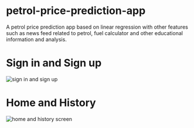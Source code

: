 # petrol-price-prediction-app
A petrol price prediction app based on linear regression with other features such as news feed related to petrol, fuel calculator and other educational information and analysis.

# Sign in and Sign up

![sign in and sign up](https://user-images.githubusercontent.com/33681318/62552248-0bd63d00-b88d-11e9-87ba-2aa46206325d.gif)

# Home and History
![home and history screen](https://user-images.githubusercontent.com/33681318/62554676-3de99e00-b891-11e9-9dd9-7d064b50b369.gif)
